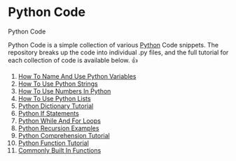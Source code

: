 # Python Code
Python Code

Python Code is a simple collection of various [Python](https://www.python.org/) Code snippets.  The
repository breaks up the code into individual .py files, and the full tutorial for each collection of
 code is available below. 👍

1. [How To Name And Use Python Variables](https://vegibit.com/how-to-name-and-use-python-variables/)
2. [How To Use Python Strings](https://vegibit.com/how-to-use-python-strings/)
3. [How To Use Numbers In Python](https://vegibit.com/how-to-use-numbers-in-python/)
4. [How To Use Python Lists](https://vegibit.com/how-to-use-python-lists/)
5. [Python Dictionary Tutorial](https://vegibit.com/python-dictionary-tutorial/)
6. [Python If Statements](https://vegibit.com/python-if-statements/)
7. [Python While And For Loops](https://vegibit.com/python-while-and-for-loops/)
8. [Python Recursion Examples](https://vegibit.com/python-recursion-examples/)
9. [Python Comprehension Tutorial](https://vegibit.com/python-comprehension-tutorial/)
10. [Python Function Tutorial](https://vegibit.com/python-function-tutorial/)
11. [Commonly Built In Functions](https://vegibit.com/commonly-used-python-built-in-functions/)